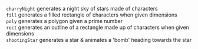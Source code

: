 `charryNight` generates a night sky of stars made of characters\
`fill` generates a filled rectangle of characters when given dimensions\
`poly` generates a polygon given a prime number\
`rect` generates an outline of a rectangle made up of characters when given dimensions\
`shootingStar` generates a star & animates a 'bomb' heading towards the star
